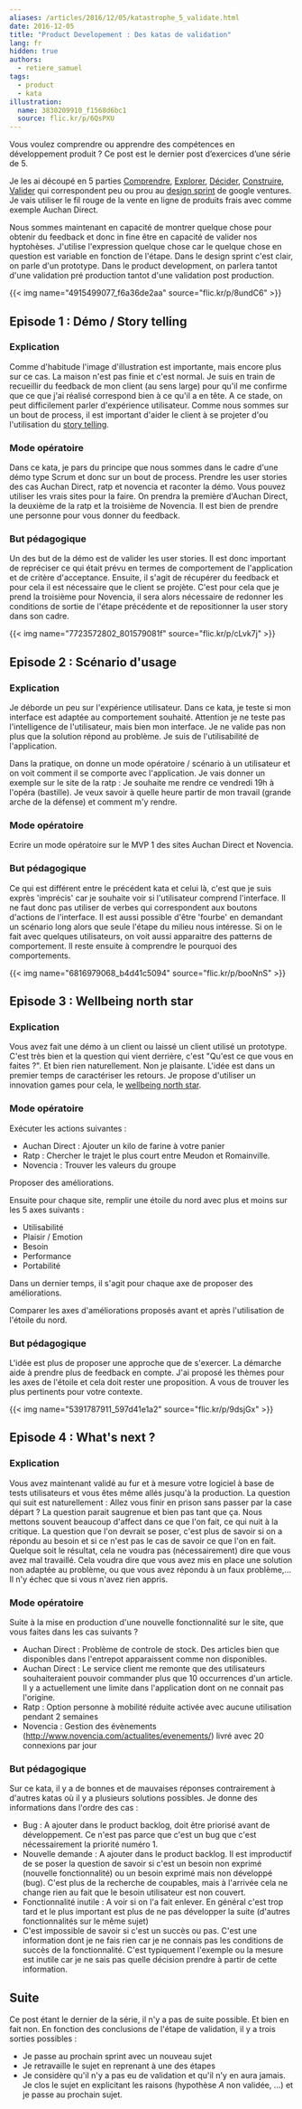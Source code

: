 ```yaml
---
aliases: /articles/2016/12/05/katastrophe_5_validate.html
date: 2016-12-05
title: "Product Developement : Des katas de validation"
lang: fr
hidden: true
authors:
  - retiere_samuel
tags:
  - product
  - kata
illustration:
  name: 3830209910_f1568d6bc1
  source: flic.kr/p/6QsPXU
---
```

Vous voulez comprendre ou apprendre des compétences en développement produit ? Ce post est le dernier post d’exercices d’une série de 5.

Je les ai découpé en 5 parties [Comprendre], [Explorer], [Décider], [Construire], [Valider] qui correspondent peu ou prou au [design sprint] de google ventures. Je vais utiliser le fil rouge de la vente en ligne de produits frais avec comme exemple Auchan Direct.

Nous sommes maintenant en capacité de montrer quelque chose pour obtenir du feedback et donc in fine être en capacité de valider nos hyptohèses. J'utilise l'expression quelque chose car le quelque chose en question est variable en fonction de l'étape. Dans le design sprint c'est clair, on parle d'un prototype. Dans le product development, on parlera tantot d'une validation pré production tantot d'une validation post production.


{{< img name="4915499077_f6a36de2aa" source="flic.kr/p/8undC6" >}}

## Episode 1 : Démo / Story telling

### Explication

Comme d'habitude l'image d'illustration est importante, mais encore plus sur ce cas. La maison n'est pas finie et c'est normal. Je suis en train de recueillir du feedback de mon client (au sens large) pour qu'il me confirme que ce que j'ai réalisé correspond bien à ce qu'il a en tête. A ce stade, on peut difficilement parler d'expérience utilisateur. Comme nous sommes sur un bout de process, il est important d'aider le client à se projeter d'ou l'utilisation du [story telling].

### Mode opératoire

Dans ce kata, je pars du principe que nous sommes dans le cadre d'une démo type Scrum et donc sur un bout de process. Prendre les user stories des cas Auchan Direct, ratp et novencia et raconter la démo. Vous pouvez utiliser les vrais sites pour la faire. On prendra la première d'Auchan Direct, la deuxième de la ratp et la troisième de Novencia. Il est bien de prendre une personne pour vous donner du feedback.

### But pédagogique

Un des but de la démo est de valider les user stories. Il est donc important de repréciser ce qui était prévu en termes de comportement de l'application et de critère d'acceptance. Ensuite, il s'agit de récupérer du feedback et pour cela il est nécessaire que le client se projète. C'est pour cela que je prend la troisième pour Novencia, il sera alors nécessaire de redonner les conditions de sortie de l'étape précédente et de repositionner la user story dans son cadre.


{{< img name="7723572802_801579081f" source="flic.kr/p/cLvk7j" >}}

## Episode 2 : Scénario d'usage

### Explication

Je déborde un peu sur l'expérience utilisateur. Dans ce kata, je teste si mon interface est adaptée au comportement souhaité. Attention je ne teste pas l'intelligence de l'utilisateur, mais bien mon interface. Je ne valide pas non plus que la solution répond au problème. Je suis de l'utilisabilité de l'application.

Dans la pratique, on donne un mode opératoire / scénario à un utilisateur et on voit comment il se comporte avec l'application. Je vais donner un exemple sur le site de la ratp : Je souhaite me rendre ce vendredi 19h à l'opéra (bastille). Je veux savoir à quelle heure partir de mon travail (grande arche de la défense) et comment m'y rendre.

### Mode opératoire

Ecrire un mode opératoire sur le MVP 1 des sites Auchan Direct et Novencia.

### But pédagogique

Ce qui est différent entre le précédent kata et celui là, c'est que je suis exprès 'imprécis' car je souhaite voir si l'utilisateur comprend l'interface. Il ne faut donc pas utiliser de verbes qui correspondent aux boutons d'actions de l'interface. Il est aussi possible d'être 'fourbe' en demandant un scénario long alors que seule l'étape du milieu nous intéresse. Si on le fait avec quelques utilisateurs, on voit aussi apparaitre des patterns de comportement. Il reste ensuite à comprendre le pourquoi des comportements.


{{< img name="6816979068_b4d41c5094" source="flic.kr/p/booNnS" >}}

## Episode 3 : Wellbeing north star

### Explication

Vous avez fait une démo à un client ou laissé un client utilisé un prototype. C'est très bien et la question qui vient derrière, c'est "Qu'est ce que vous en faites ?". Et bien rien naturellement. Non je plaisante. L'idée est dans un premier temps de caractériser les retours. Je propose d'utiliser un innovation games pour cela, le [wellbeing north star].

### Mode opératoire

Exécuter les actions suivantes :

- Auchan Direct : Ajouter un kilo de farine à votre panier
- Ratp : Chercher le trajet le plus court entre Meudon et Romainville.
- Novencia : Trouver les valeurs du groupe

Proposer des améliorations.

Ensuite pour chaque site, remplir une étoile du nord avec plus et moins sur les 5 axes suivants :

- Utilisabilité
- Plaisir / Emotion
- Besoin
- Performance
- Portabilité

Dans un dernier temps, il s'agit pour chaque axe de proposer des améliorations.

Comparer les axes d'améliorations proposés avant et après l'utilisation de l'étoile du nord.

### But pédagogique

L'idée est plus de proposer une approche que de s'exercer. La démarche aide à prendre plus de feedback en compte. J'ai proposé les thèmes pour les axes de l'étoile et cela doit rester une proposition. A vous de trouver les plus pertinents pour votre contexte.


{{< img name="5391787911_597d41e1a2" source="flic.kr/p/9dsjGx" >}}

## Episode 4 : What's next ?

### Explication

Vous avez maintenant validé au fur et à mesure votre logiciel à base de tests utilisateurs et vous êtes même allés jusqu'à la production. La question qui suit est naturellement : Allez vous finir en prison sans passer par la case départ ? La question parait saugrenue et bien pas tant que ça. Nous mettons souvent beaucoup d'affect dans ce que l'on fait, ce qui nuit à la critique. La question que l'on devrait se poser, c'est plus de savoir si on a répondu au besoin et si ce n'est pas le cas de savoir ce que l'on en fait. Quelque soit le résultat, cela ne voudra pas (nécessairement) dire que vous avez mal travaillé. Cela voudra dire que vous avez mis en place une solution non adaptée au problème, ou que vous avez répondu à un faux problème,... Il n'y échec que si vous n'avez rien appris.

### Mode opératoire

Suite à la mise en production d'une nouvelle fonctionnalité sur le site, que vous faites dans les cas suivants ?

- Auchan Direct : Problème de controle de stock. Des articles bien que disponibles dans l'entrepot apparaissent comme non disponibles.
- Auchan Direct : Le service client me remonte que des utilisateurs souhaiteraient pouvoir commander plus que 10 occurrences d'un article. Il y a actuellement une limite dans l'application dont on ne connait pas l'origine.
- Ratp : Option personne à mobilité réduite activée avec aucune utilisation pendant 2 semaines
- Novencia : Gestion des évènements (http://www.novencia.com/actualites/evenements/) livré avec 20 connexions par jour

### But pédagogique

Sur ce kata, il y a de bonnes et de mauvaises réponses contrairement à d'autres katas où il y a plusieurs solutions possibles. Je donne des informations dans l'ordre des cas :

- Bug : A ajouter dans le product backlog, doit être priorisé avant de développement. Ce n'est pas parce que c'est un bug que c'est nécessairement la priorité numéro 1.
- Nouvelle demande : A ajouter dans le product backlog. Il est improductif de se poser la question de savoir si c'est un besoin non exprimé (nouvelle fonctionnalité) ou un besoin exprimé mais non développé (bug). C'est plus de la recherche de coupables, mais à l'arrivée cela ne change rien au fait que le besoin utilisateur est non couvert.
- Fonctionnalité inutile : A voir si on l'a fait enlever. En général c'est trop tard et le plus important est plus de ne pas développer la suite (d'autres fonctionnalités sur le même sujet)
- C'est impossible de savoir si c'est un succès ou pas. C'est une information dont je ne fais rien car je ne connais pas les conditions de succès de la fonctionnalité. C'est typiquement l'exemple ou la mesure est inutile car je ne sais pas quelle décision prendre à partir de cette information.

## Suite

Ce post étant le dernier de la série, il n'y a pas de suite possible. Et bien en fait non. En fonction des conclusions de l'étape de validation, il y a trois sorties possibles :

- Je passe au prochain sprint avec un nouveau sujet
- Je retravaille le sujet en reprenant à une des étapes
- Je considère qu'il n'y a pas eu de validation et qu'il n'y en aura jamais. Je clos le sujet en explicitant les raisons (hypothèse _A_ non validée, ...) et je passe au prochain sujet.


[design sprint]: https://library.gv.com/the-product-design-sprint-understand-day-1-e164f76e69cf#.6nykd8v0s
[story telling]: https://fr.wikipedia.org/wiki/Storytelling_(technique)
[wellbeing north star]: http://www.innovationgames.com/wellbeing-north-star/
[Comprendre]: /articles/2016-11-24-katastrophe_1_share
[Explorer]: /articles/2016-11-24-katastrophe_2_diverge
[Décider]: /articles/2016-11-24-katastrophe_3_converge
[Construire]: /articles/2016-11-24-katastrophe_4_build
[Valider]: /articles/2016-12-05-katastrophe_5_validate
